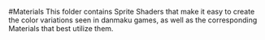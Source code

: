 #Materials
This folder contains Sprite Shaders that make it easy to create the color variations seen in danmaku games, as well as the corresponding Materials that best utilize them.
